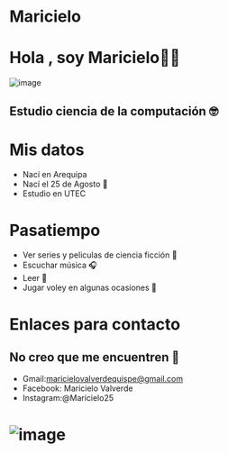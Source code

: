 # Maricielo
# Hola , soy Maricielo👋😁
![image](https://user-images.githubusercontent.com/91635845/135359980-fee1e28b-fd93-4b6a-aae4-c33ee77a35db.png)
## Estudio ciencia de la computación 🤓
# Mis datos 
- Nací en Arequipa
- Nací el 25 de Agosto 📅
- Estudio en UTEC 

# Pasatiempo
- Ver series y peliculas de ciencia ficción 🎥
- Escuchar música 🎧
- Leer 📖
- Jugar voley en algunas ocasiones 🏐
# Enlaces para contacto 
## No creo que me encuentren 🤣
- Gmail:maricielovalverdequispe@gmail.com
- Facebook: Maricielo Valverde 
- Instagram:@Maricielo25
# ![image](https://user-images.githubusercontent.com/91635845/135363772-540aaf63-12a4-433d-ac1f-4e56c25e73f0.png)

